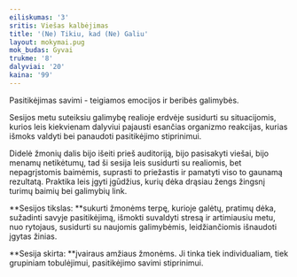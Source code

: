 ```yaml
---
eiliskumas: '3'
sritis: Viešas kalbėjimas
title: '(Ne) Tikiu, kad (Ne) Galiu'
layout: mokymai.pug
mok_budas: Gyvai
trukme: '8'
dalyviai: '20'
kaina: '99'
---
```

Pasitikėjimas savimi - teigiamos emocijos ir beribės galimybės.

Sesijos metu suteiksiu galimybę realioje erdvėje susidurti su situacijomis, kurios leis kiekvienam dalyviui pajausti esančias organizmo reakcijas, kurias išmoks valdyti bei panaudoti pasitikėjimo stiprinimui.<!--more-->

Didelė žmonių dalis bijo išeiti prieš auditoriją, bijo pasisakyti viešai, bijo menamų netikėtumų, tad ši sesija leis susidurti su realiomis, bet nepagrįstomis baimėmis, suprasti to priežastis ir pamatyti viso to gaunamą rezultatą. Praktika leis įgyti įgūdžius, kurių dėka drąsiau žengs žingsnį turimų baimių bei galimybių link.

**Sesijos tikslas: **sukurti žmonėms terpę, kurioje galėtų, pratimų dėka, sužadinti savyje pasitikėjimą, išmokti suvaldyti stresą ir artimiausiu metu, nuo rytojaus, susidurti su naujomis galimybėmis, leidžiančiomis išnaudoti įgytas žinias.

**Sesija skirta: **įvairaus amžiaus žmonėms. Ji tinka tiek individualiam, tiek grupiniam tobulėjimui, pasitikėjimo savimi stiprinimui.
